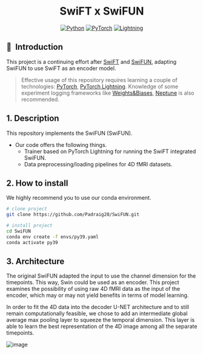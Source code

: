 <div align="center">    
 
# SwiFT x SwiFUN

<a href="https://www.python.org/"><img alt="Python" src="https://img.shields.io/badge/-Python 3.9+-blue?style=for-the-badge&logo=python&logoColor=white"></a>
<a href="https://pytorch.org/get-started/locally/"><img alt="PyTorch" src="https://img.shields.io/badge/-PyTorch 1.12+-ee4c2c?style=for-the-badge&logo=pytorch&logoColor=white"></a>
<a href="https://pytorchlightning.ai/"><img alt="Lightning" src="https://img.shields.io/badge/-Lightning 1.7+-792ee5?style=for-the-badge&logo=pytorchlightning&logoColor=white"></a>

</div>


## 📌&nbsp;&nbsp;Introduction
This project is a continuing effort after [SwiFT](https://arxiv.org/abs/2307.05916) and [SwiFUN](https://www.biorxiv.org/content/10.1101/2024.05.29.596544v1.full.pdf), adapting SwiFUN to use SwiFT as an encoder model.

> Effective usage of this repository requires learning a couple of technologies: [PyTorch](https://pytorch.org), [PyTorch Lightning](https://www.pytorchlightning.ai). Knowledge of some experiment logging frameworks like [Weights&Biases](https://wandb.com), [Neptune](https://neptune.ai) is also recommended.

## 1. Description
This repository implements the SwiFUN (SwiFUN). 
- Our code offers the following things.
  - Trainer based on PyTorch Lightning for running the SwiFT integrated SwiFUN.
  - Data preprocessing/loading pipelines for 4D fMRI datasets.


## 2. How to install
We highly recommend you to use our conda environment.
```bash
# clone project   
git clone https://github.com/Padraig20/SwiFUN.git

# install project   
cd SwiFUN
conda env create -f envs/py39.yaml
conda activate py39
 ```

## 3. Architecture

The original SwiFUN adapted the input to use the channel dimension for the timepoints. This way, Swin could be used as an encoder. This project examines the possibility of using raw 4D fMRI data as the input of the encoder, which may or may not yield benefits in terms of model learning.

In order to fit the 4D data into the decoder U-NET architecture and to still remain computationally feasible, we chose to add an intermediate global average max pooling layer to squeeze the temporal dimension. This layer is able to learn the best representation of the 4D image among all the separate timepoints.

![image](https://github.com/user-attachments/assets/a26d3987-14d7-448c-8d1b-33145f5e08f3)


